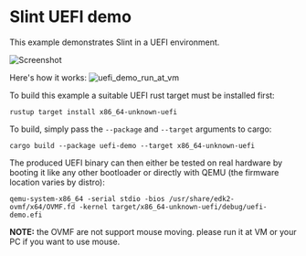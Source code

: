 <!-- Copyright © SixtyFPS GmbH <info@slint.dev> ; SPDX-License-Identifier: MIT -->

# Slint UEFI demo

This example demonstrates Slint in a UEFI environment.

![Screenshot](https://user-images.githubusercontent.com/1486/231705364-8c490e25-48cf-4626-a34b-2bf7239c1245.jpg)

Here's how it works:
![uefi_demo_run_at_vm](https://github.com/slint-ui/slint/assets/12370628/ae534a8e-a138-4333-8813-4b4199d5e806)

To build this example a suitable UEFI rust target must be installed first:

```shell
rustup target install x86_64-unknown-uefi
```

To build, simply pass the `--package` and `--target` arguments to cargo:

```shell
cargo build --package uefi-demo --target x86_64-unknown-uefi
```

The produced UEFI binary can then either be tested on real hardware by booting
it like any other bootloader or directly with QEMU (the firmware location
varies by distro):

```shell
qemu-system-x86_64 -serial stdio -bios /usr/share/edk2-ovmf/x64/OVMF.fd -kernel target/x86_64-unknown-uefi/debug/uefi-demo.efi
```

**NOTE:** the OVMF are not support mouse moving. please run it at VM or your PC if you want to use mouse.
